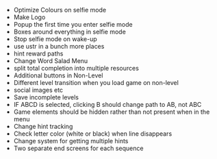 - Optimize Colours on selfie mode
- Make Logo
- Popup the first time you enter selfie mode
- Boxes around everything in selfie mode
- Stop selfie mode on wake-up
- use ustr in a bunch more places
- hint reward paths
- Change Word Salad Menu
- split total completion into multiple resources
- Additional buttons in Non-Level
- Different level transition when you load game on non-level
- social images etc
- Save incomplete levels
- IF ABCD is selected, clicking B should change path to AB, not ABC
- Game elements should be hidden rather than not present when in the menu
- Change hint tracking
- Check letter color (white or black) when line disappears
- Change system for getting multiple hints
- Two separate end screens for each sequence